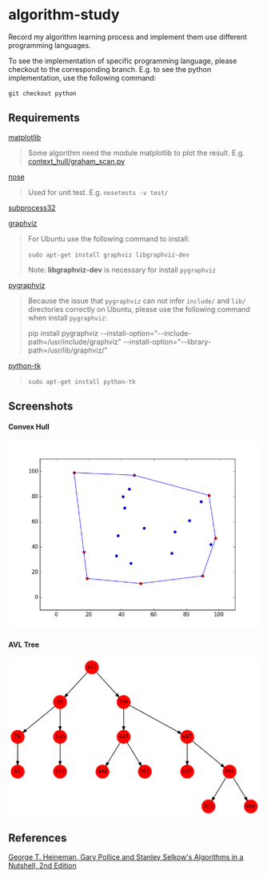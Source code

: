 # algorithm-study
Record my algorithm learning process and implement them use different programming languages.

To see the implementation of specific programming language, please checkout to the corresponding branch. E.g. to see the python implementation, use the following command:
```
git checkout python
```

## Requirements
[matplotlib][matplotlib]
> Some algorithm need the module matplotlib to plot the result. E.g. [context_hull/graham_scan.py][graham scan]

[nose][nose]
> Used for unit test. E.g. `nosetests -v test/`

[subprocess32][subprocess32]

[graphviz][graphviz]
> For Ubuntu use the following command to install:
>
> `sudo apt-get install graphviz libgraphviz-dev`
>
> Note: **libgraphviz-dev** is necessary for install `pygraphviz`

[pygraphviz][pygraphviz]
> Because the issue that `pygraphviz` can not infer `include/` and `lib/` directories correctly
> on Ubuntu, please use the following command when install `pygraphviz`:
> 
> pip install pygraphviz --install-option="--include-path=/usr/include/graphviz" --install-option="--library-path=/usr/lib/graphviz/"

[python-tk][python-tk]
> `sudo apt-get install python-tk`

## Screenshots
#### Convex Hull
![Convex Hull Picture 1][convex hull picture 1]

#### AVL Tree
![AVL Tree Picture 1][avl tree picture 1]

## References
[George T. Heineman, Gary Pollice and Stanley Selkow's Algorithms in a Nutshell, 2nd Edition][algorithm in a nutshell]


[graham scan]: /convex_hull/graham_scan.py

[avl tree picture 1]: /res/screenshots/avl_tree_graph.png
[convex hull picture 1]: /res/screenshots/convex_hull_1.png

[algorithm in a nutshell]: http://shop.oreilly.com/product/0636920032885.do
[matplotlib]: http://matplotlib.org/
[nose]: http://nose.readthedocs.io/en/latest/
[subprocess32]: https://github.com/google/python-subprocess32/
[graphviz]: http://www.graphviz.org/
[pygraphviz]: https://pygraphviz.github.io/
[python-tk]: https://docs.python.org/2/library/tkinter.html
